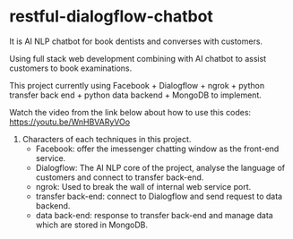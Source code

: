 # restful-dialogflow-chatbot

It is AI NLP chatbot for book dentists and converses with customers. 

Using full stack web development combining with AI chatbot to assist customers to book examinations.  

This project currently using Facebook + Dialogflow + ngrok + python transfer back end + python data backend + MongoDB to implement.

Watch the video from the link below about how to use this codes:  
https://youtu.be/WnHBVARyVOo

1. Characters of each techniques in this project.
   - Facebook: offer the imessenger chatting window as the front-end service.
   - Dialogflow: The AI NLP core of the project, analyse the language of customers and connect to transfer back-end.
   - ngrok: Used to break the wall of internal web service port.
   - transfer back-end: connect to Dialogflow and send request to data backend.
   - data back-end: response to transfer back-end and manage data which are stored in MongoDB.
